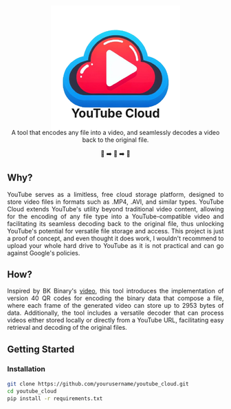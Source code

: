 <div style="text-align: center;">
  <img src="res/logo-2.png" alt="YouTube Cloud Logo" width="300"/>
  <br>
  <h1 style="margin-top: -70px;">YouTube Cloud</h1>
  <p>
    A tool that encodes any file into a video, and seamlessly decodes a video back to the original file.
  </p>
<p>📄 ➡️ 🎥 ➡️ 📄</p>
</div>

## Why?
<p style="text-align: justify;">
YouTube serves as a limitless, free cloud storage platform, designed to store video files in formats such as .MP4, .AVI, and similar types. YouTube Cloud extends YouTube's utility beyond traditional video content, allowing for the encoding of any file type into a YouTube-compatible video and facilitating its seamless decoding back to the original file, thus unlocking YouTube's potential for versatile file storage and access. This project is just a proof of concept, and even thought it does work, I wouldn't recommend to upload your whole hard drive to YouTube as it is not practical and can go against Google's policies. 
</p>


## How?

<p style="text-align: justify;">
Inspired by BK Binary's <a href="https://www.youtube.com/watch?v=_w6PCHutmb4">video</a>, this tool introduces the implementation of version 40 QR codes for encoding the binary data that compose a file, where each frame of the generated video can store up to 2953 bytes of data. Additionally, the tool includes a versatile decoder that can process videos either stored locally or directly from a YouTube URL, facilitating easy retrieval and decoding of the original files.
</p>

## Getting Started

### Installation

```bash
git clone https://github.com/yourusername/youtube_cloud.git
cd youtube_cloud
pip install -r requirements.txt
